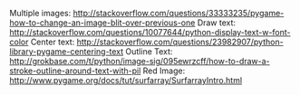 Multiple images: 
http://stackoverflow.com/questions/33333235/pygame-how-to-change-an-image-blit-over-previous-one
Draw text: 
http://stackoverflow.com/questions/10077644/python-display-text-w-font-color
Center text: 
http://stackoverflow.com/questions/23982907/python-library-pygame-centering-text
Outline Text: 
http://grokbase.com/t/python/image-sig/095ewrzcff/how-to-draw-a-stroke-outline-around-text-with-pil
Red Image: 
http://www.pygame.org/docs/tut/surfarray/SurfarrayIntro.html
